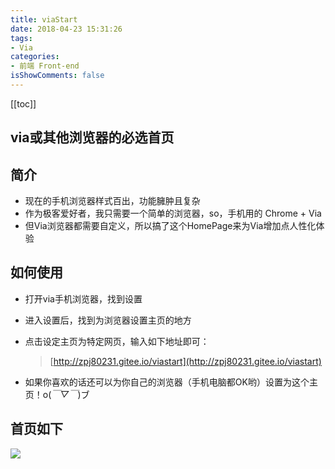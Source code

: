 ```yaml
---
title: viaStart
date: 2018-04-23 15:31:26
tags: 
- Via
categories:
- 前端 Front-end
isShowComments: false
---
```


<Boxx/>

[[toc]]

## via或其他浏览器的必选首页

## 简介
- 现在的手机浏览器样式百出，功能臃肿且复杂
- 作为极客爱好者，我只需要一个简单的浏览器，so，手机用的 Chrome + Via
- 但Via浏览器都需要自定义，所以搞了这个HomePage来为Via增加点人性化体验

## 如何使用

- 打开via手机浏览器，找到设置
- 进入设置后，找到为浏览器设置主页的地方
- 点击设定主页为特定网页，输入如下地址即可：

  > [http://zpj80231.gitee.io/viastart](http://zpj80231.gitee.io/viastart)

- 如果你喜欢的话还可以为你自己的浏览器（手机电脑都OK哟）设置为这个主页！o(*￣▽￣*)ブ

## 首页如下
![](/img/frontend/viaStart/thumb.png)
